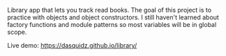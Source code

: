 Library app that lets you track read books.
The goal of this project is to practice with objects and object constructors. I still haven't learned about factory functions and module patterns so most variables will be in global scope.

Live demo: https://dasquidz.github.io/library/
